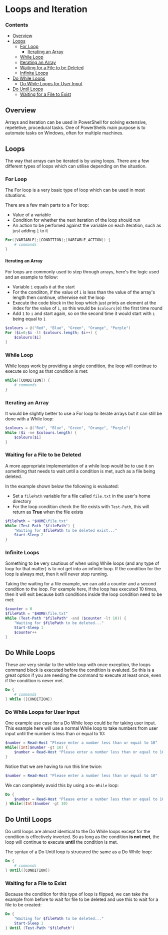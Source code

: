 # Loops and Iteration
<!--TOC_START-->
### Contents
- [Overview](#overview)
- [Loops](#loops)
	- [For Loop](#for-loop)
		- [Iterating an Array](#iterating-an-array)
	- [While Loop](#while-loop)
	- [Iterating an Array](#iterating-an-array-1)
	- [Waiting for a File to be Deleted](#waiting-for-a-file-to-be-deleted)
	- [Infinite Loops](#infinite-loops)
- [Do While Loops](#do-while-loops)
	- [Do While Loops for User Input](#do-while-loops-for-user-input)
- [Do Until Loops](#do-until-loops)
	- [Waiting for a File to Exist](#waiting-for-a-file-to-exist)

<!--TOC_END-->
## Overview
Arrays and iteration can be used in PowerShell for solving extensive, repetetive, procedural tasks.
One of PowerShells main purpose is to automate tasks on Windows, often for multiple machines.

## Loops
The way that arrays can be iterated is by using loops.
There are a few different types of loops which can utilise depending on the situation.

### For Loop
The For loop is a very bsaic type of loop which can be used in most situations.

There are a few main parts to a For loop:
- Value of a variable
- Condition for whether the next iteration of the loop should run
- An action to be perfomed against the variable on each iteration, such as just adding `1` to it
```powershell
For([VARIABLE];[CONDITION];[VARIABLE_ACTION]) {
    # commands
}
```
#### Iterating an Array
For loops are commonly used to step through arrays, here's the logic used and an example to follow:
- Variable `i` equals `0` at the start
- For the condiiton, if the value of `i` is less than the value of the array's length then continue, otherwise exit the loop
- Execute the code block in the loop which just prints an element at the index for the value of `i`, so this would be `$colours[0]` the first time round
- Add `1` to `i` and start again, so on the second time it would start with `i` being equal to `1`
```powershell
$colours = @("Red", "Blue", "Green", "Orange", "Purple")
For ($i=0;$i -lt $colours.length; $i++) {
    $colours[$i]
}
```
### While Loop
While loops work by providing a single condition, the loop will continue to execute so long as that condition is met:
```powershell
While([CONDITION]) {
    # commands
}
```
### Iterating an Array
It would be slightly better to use a For loop to iterate arrays but it can still be done with a While loop:
```powershell
$colours = @("Red", "Blue", "Green", "Orange", "Purple")
While ($i -ne $colours.length) {
    $colours[$i]
}
```
### Waiting for a File to be Deleted
A more appropriate implementation of a while loop would be to use it on something that needs to wait until a condition is met, such as a file being deleted.

In the example shown below the following is evaluated:
- Set a `filePath` variable for a file called `file.txt` in the user's home directory
- For the loop condition check the file exists with `Test-Path`, this will return as **True** when the file exists
```powershell
$filePath = "$HOME\file.txt"
While (Test-Path "$filePath") {
    "Waiting for $filePath to be deleted exist..."
    Start-Sleep 2
}
```
### Infinite Loops
Something to be very cautious of when using While loops (and any type of loop for that matter) is to not get into an infinite loop.
If the condition for the loop is always met, then it will never stop running.

Taking the waiting for a file example, we can add a counter and a second condition to the loop.
For example here, if the loop has executed 10 times, then it will exit because both conditions inside the loop condition need to be met:
```powershell
$counter = 0
$filePath = "$HOME\file.txt"
While (Test-Path "$filePath" -and ($counter -lt 10)) {
    "Waiting for $filePath to be deleted..."
    Start-Sleep 1
    $counter++
}
```
## Do While Loops
These are very similar to the while loop with once exception, the loops command block is executed before the condition is evaluted.
So this is a great option if you are needing the command to execute at least once, even if the condition is never met.
```powershell
Do {
    # commands
} While ([CONDITION])
```
### Do While Loops for User Input
One example use case for a Do While loop could be for taking user input.
This example here will use a normal While loop to take numbers from user input until the number is less than or equal to 10:
```powershell
$number = Read-Host "Please enter a number less than or equal to 10"
While([Int]$number -gt 10) {
    $number = Read-Host "Please enter a number less than or equal to 10"
}
```
Notice that we are having to run this line twice:
```powershell
$number = Read-Host "Please enter a number less than or equal to 10"
```
We can completely avoid this by using a `Do-While` loop:
```powershell
Do {
    $number = Read-Host "Please enter a number less than or equal to 10"
} While([Int]$number -gt 10) 
```
## Do Until Loops
Do until loops are almost identical to the Do While loops except for the condition is effectively inverted.
So as long as the condition **is not met**, the loop will continue to  execute **until** the condition is met.

The syntax of a Do Until loop is strucured the same as a Do While loop:
```powershell
Do {
    # commands
} Until([CONDITION])
```
### Waiting for a File to Exist
Because the condition for this type of loop is flipped, we can take the example from before to wait for file to be deleted and use this to wait for a file to be created:
```powershell
Do {
    "Waiting for $filePath to be deleted..."
    Start-Sleep 1
} Until (Test-Path "$filePath") 
```
